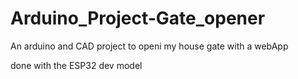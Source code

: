 # Arduino_Project-Gate_opener
 An arduino and CAD project to openi my house gate with a webApp

done with the ESP32 dev model
